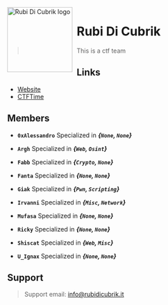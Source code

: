 <img width="150" height="150" align="left" style="float: left; margin: 0 10px 0 0;" alt="Rubi Di Cubrik logo" src="">

# Rubi Di Cubrik

> This is a ctf team

##

## Links
*   [Website](http://rubidicubrik.it)
*   [CTFTime](https://ctftime.org/team/168156)

## Members
-   **`0xAlessandro`** Specialized in ***{`None`, `None`}***
*   **`Argh`** Specialized in ***{`Web`, `Osint`}***
-   **`Fabb`** Specialized in ***{`Crypto`, `None`}***
*   **`Fanta`** Specialized in ***{`None`, `None`}***
-   **`Giak`** Specialized in ***{`Pwn`, `Scripting`}***
*   **`Irvanni`** Specialized in ***{`Misc`, `Network`}***
-   **`Mufasa`** Specialized in ***{`None`, `None`}***
*   **`Ricky`** Specialized in ***{`None`, `None`}***
-   **`Shiscat`** Specialized in ***{`Web`, `Misc`}***
*   **`U_Ignax`** Specialized in ***{`None`, `None`}***

## Support

>   Support email: info@rubidicubrik.it
